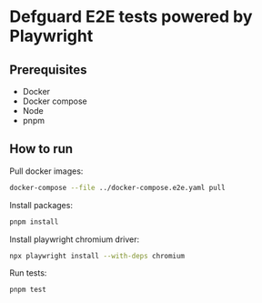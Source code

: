 # Defguard E2E tests powered by Playwright

## Prerequisites

- Docker
- Docker compose
- Node
- pnpm

## How to run
Pull docker images:
```bash
docker-compose --file ../docker-compose.e2e.yaml pull
```
Install packages:
```bash
pnpm install
```
Install playwright chromium driver:
```bash
npx playwright install --with-deps chromium
```
Run tests:
```bash
pnpm test
```

